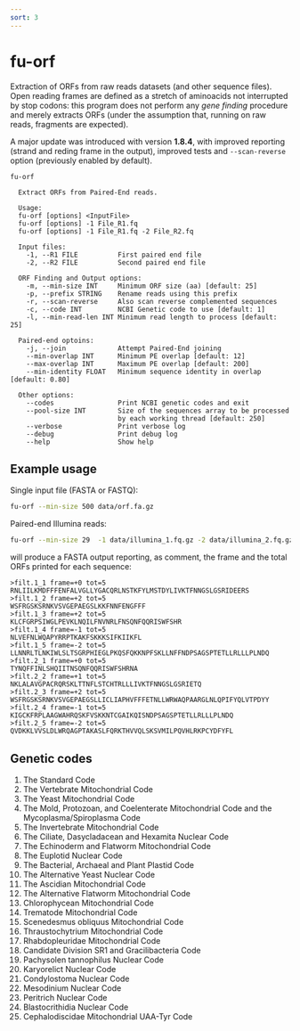 ```yaml
---
sort: 3
---
```


# fu-orf

Extraction of ORFs from raw reads datasets (and other
sequence files).
Open reading frames are defined as a stretch of aminoacids
not interrupted by stop codons:
this program does not perform any _gene finding_ procedure
and merely extracts ORFs (under the assumption that, running
on raw reads, fragments are expected).

A major update was introduced with version **1.8.4**, with
improved reporting (strand and reding frame in the output),
improved tests and `--scan-reverse` option (previously
enabled by default).

```text
fu-orf 
 
  Extract ORFs from Paired-End reads.

  Usage: 
  fu-orf [options] <InputFile>  
  fu-orf [options] -1 File_R1.fq
  fu-orf [options] -1 File_R1.fq -2 File_R2.fq
  
  Input files:
    -1, --R1 FILE          First paired end file
    -2, --R2 FILE          Second paired end file

  ORF Finding and Output options:
    -m, --min-size INT     Minimum ORF size (aa) [default: 25]
    -p, --prefix STRING    Rename reads using this prefix
    -r, --scan-reverse     Also scan reverse complemented sequences
    -c, --code INT         NCBI Genetic code to use [default: 1]
    -l, --min-read-len INT Minimum read length to process [default: 25]
  
  Paired-end optoins:
    -j, --join             Attempt Paired-End joining
    --min-overlap INT      Minimum PE overlap [default: 12]
    --max-overlap INT      Maximum PE overlap [default: 200]
    --min-identity FLOAT   Minimum sequence identity in overlap [default: 0.80]
  
  Other options:
    --codes                Print NCBI genetic codes and exit
    --pool-size INT        Size of the sequences array to be processed
                           by each working thread [default: 250]
    --verbose              Print verbose log
    --debug                Print debug log  
    --help                 Show help
```

## Example usage

Single input file (FASTA or FASTQ):

```bash
fu-orf --min-size 500 data/orf.fa.gz  
```

Paired-end Illumina reads:

```bash
fu-orf --min-size 29  -1 data/illumina_1.fq.gz -2 data/illumina_2.fq.gz 
```

will produce a FASTA output reporting, as comment,
the frame and the total ORFs printed for each sequence:

```text
>filt.1_1 frame=+0 tot=5
RNLIILKMDFFFENFALVGLLYGACQRLNSTKFYLMSTDYLIVKTFNNGSLGSRIDEERS
>filt.1_2 frame=+2 tot=5
WSFRGSKSRNKVSVGEPAEGSLKKFNNFENGFFF
>filt.1_3 frame=+2 tot=5
KLCFGRPSIWGLPEVKLNQILFNVNRLFNSQNFQQRISWFSHR
>filt.1_4 frame=-1 tot=5
NLVEFNLWQAPYRRPTKAKFSKKKSIFKIIKFL
>filt.1_5 frame=-2 tot=5
LLNNRLTLNKIWLSLTSGRPHIEGLPKQSFQKKNPFSKLLNFFNDPSAGSPTETLLRLLLPLNDQ
>filt.2_1 frame=+0 tot=5
TYNQFFINLSHQIITNSQNFQQRISWFSHRNA
>filt.2_2 frame=+1 tot=5
NKLALAVGPACRQRSKLTTNFLSTCHTRLLLIVKTFNNGSLGSRIETQ
>filt.2_3 frame=+2 tot=5
WSFRGSKSRNKVSVGEPAEGSLLICLIAPHVFFFETNLLWRWAQPAARGLNLQPIFYQLVTPDYY
>filt.2_4 frame=-1 tot=5
KIGCKFRPLAAGWAHRQSKFVSKKNTCGAIKQISNDPSAGSPTETLLRLLLPLNDQ
>filt.2_5 frame=-2 tot=5
QVDKKLVVSLDLWRQAGPTAKASLFQRKTHVVQLSKSVMILPQVHLRKPCYDFYFL
```


## Genetic codes

1.  The Standard Code
2.  The Vertebrate Mitochondrial Code
3.  The Yeast Mitochondrial Code
4.  The Mold, Protozoan, and Coelenterate Mitochondrial Code and the Mycoplasma/Spiroplasma Code
5.  The Invertebrate Mitochondrial Code
6.  The Ciliate, Dasycladacean and Hexamita Nuclear Code
9.  The Echinoderm and Flatworm Mitochondrial Code
10. The Euplotid Nuclear Code
11. The Bacterial, Archaeal and Plant Plastid Code
12. The Alternative Yeast Nuclear Code
13. The Ascidian Mitochondrial Code
14. The Alternative Flatworm Mitochondrial Code
16. Chlorophycean Mitochondrial Code
21. Trematode Mitochondrial Code
22. Scenedesmus obliquus Mitochondrial Code
23. Thraustochytrium Mitochondrial Code
24. Rhabdopleuridae Mitochondrial Code
25. Candidate Division SR1 and Gracilibacteria Code
26. Pachysolen tannophilus Nuclear Code
27. Karyorelict Nuclear Code
28. Condylostoma Nuclear Code
29. Mesodinium Nuclear Code
30. Peritrich Nuclear Code
31. Blastocrithidia Nuclear Code
33. Cephalodiscidae Mitochondrial UAA-Tyr Code